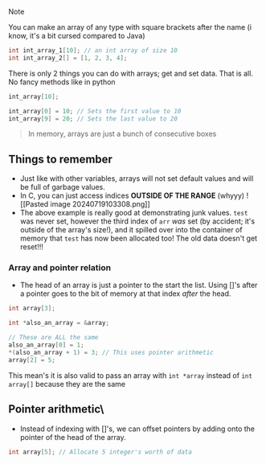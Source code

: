 >[!note]
>You can make an array of any type with square brackets after the name (i know, it's a bit cursed compared to Java)
>```c
>int int_array_1[10]; // an int array of size 10
>int int_array_2[] = [1, 2, 3, 4];
>```

There is only 2 things you can do with arrays; get and set data. That is all. No fancy methods like in python
```c
int_array[10];

int_array[0] = 10; // Sets the first value to 10
int_array[9] = 20; // Sets the last value to 20
```

> In memory, arrays are just a bunch of consecutive boxes

## Things to remember
- Just like with other variables, arrays will not set default values and will be full of garbage values.
- In C, you can just access indices **OUTSIDE OF THE RANGE** (whyyy)
![[Pasted image 20240719103308.png]]
- The above example is really good at demonstrating junk values. `test` was never set, however the third index of `arr` *was* set (by accident; it's outside of the array's size!), and it spilled over into the container of memory that `test` has now been allocated too! The old data doesn't get reset!!!

### Array and pointer relation
- The head of an array is just a pointer to the start the list. Using \[]'s after a pointer goes to the bit of memory at that index *after* the head.
```c
int array[3];

int *also_an_array = &array;

// These are ALL the same
also_an_array[0] = 1;
*(also_an_array + 1) = 3; // This uses pointer arithmetic
array[2] = 5;
```
This mean's it is also valid to pass an array with `int *array` instead of `int array[]` because they are the same

## Pointer arithmetic\
- Instead of indexing with \[]'s, we can offset pointers by adding onto the pointer of the head of the array.
```c
int array[5]; // Allocate 5 integer's worth of data

```
